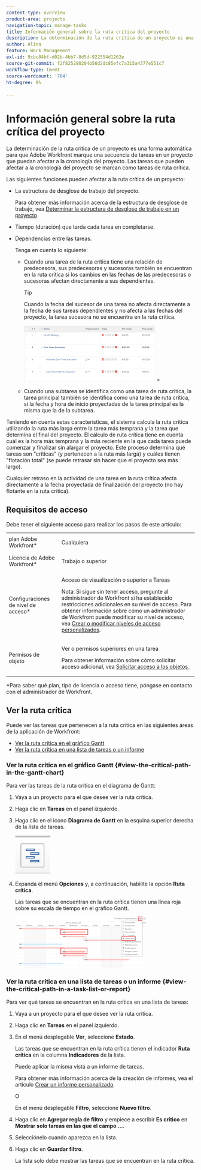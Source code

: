 ```yaml
---
content-type: overview
product-area: projects
navigation-topic: manage-tasks
title: Información general sobre la ruta crítica del proyecto
description: La determinación de la ruta crítica de un proyecto es una forma automática para que Adobe Workfront marque una secuencia de tareas en un proyecto que puedan afectar a la cronología del proyecto. Las tareas que pueden afectar a la cronología del proyecto se marcan como tareas de ruta crítica.
author: Alina
feature: Work Management
exl-id: 9cbc84bf-d02b-4bb7-8d5d-922554d1262e
source-git-commit: f2f825280204b56d2dc85efc7a315a4377e551c7
workflow-type: tm+mt
source-wordcount: '764'
ht-degree: 0%

---
```


# Información general sobre la ruta crítica del proyecto

La determinación de la ruta crítica de un proyecto es una forma automática para que Adobe Workfront marque una secuencia de tareas en un proyecto que puedan afectar a la cronología del proyecto. Las tareas que pueden afectar a la cronología del proyecto se marcan como tareas de ruta crítica.

Las siguientes funciones pueden afectar a la ruta crítica de un proyecto:

* La estructura de desglose de trabajo del proyecto.

  Para obtener más información acerca de la estructura de desglose de trabajo, vea [Determinar la estructura de desglose de trabajo en un proyecto](../../../manage-work/projects/planning-a-project/determine-project-work-breakdown-structure.md)

* Tiempo (duración) que tarda cada tarea en completarse.
* Dependencias entre las tareas.

  Tenga en cuenta lo siguiente:

   * Cuando una tarea de la ruta crítica tiene una relación de predecesora, sus predecesoras y sucesoras también se encuentran en la ruta crítica si los cambios en las fechas de las predecesoras o sucesoras afectan directamente a sus dependientes.

     >[!TIP]
     >
     >Cuando la fecha del sucesor de una tarea no afecta directamente a la fecha de sus tareas dependientes y no afecta a las fechas del proyecto, la tarea sucesora no se encuentra en la ruta crítica.
     >
     >
     >![](assets/successor-not-on-critical-path-350x150.png)     >
     >

   * Cuando una subtarea se identifica como una tarea de ruta crítica, la tarea principal también se identifica como una tarea de ruta crítica, si la fecha y hora de inicio proyectadas de la tarea principal es la misma que la de la subtarea.

Teniendo en cuenta estas características, el sistema calcula la ruta crítica utilizando la ruta más larga entre la tarea más temprana y la tarea que determina el final del proyecto. El cálculo de ruta crítica tiene en cuenta cuál es la hora más temprana y la más reciente en la que cada tarea puede comenzar y finalizar sin alargar el proyecto. Este proceso determina qué tareas son &quot;críticas&quot; (y pertenecen a la ruta más larga) y cuáles tienen &quot;flotación total&quot; (se puede retrasar sin hacer que el proyecto sea más largo).

Cualquier retraso en la actividad de una tarea en la ruta crítica afecta directamente a la fecha proyectada de finalización del proyecto (no hay flotante en la ruta crítica).

## Requisitos de acceso

Debe tener el siguiente acceso para realizar los pasos de este artículo:

<table style="table-layout:auto"> 
 <col> 
 <col> 
 <tbody> 
  <tr> 
   <td role="rowheader">plan Adobe Workfront*</td> 
   <td> <p>Cualquiera</p> </td> 
  </tr> 
  <tr> 
   <td role="rowheader">Licencia de Adobe Workfront*</td> 
   <td> <p>Trabajo o superior</p> </td> 
  </tr> 
  <tr> 
   <td role="rowheader">Configuraciones de nivel de acceso*</td> 
   <td> <p>Acceso de visualización o superior a Tareas</p> <p>Nota: Si sigue sin tener acceso, pregunte al administrador de Workfront si ha establecido restricciones adicionales en su nivel de acceso. Para obtener información sobre cómo un administrador de Workfront puede modificar su nivel de acceso, vea <a href="../../../administration-and-setup/add-users/configure-and-grant-access/create-modify-access-levels.md" class="MCXref xref">Crear o modificar niveles de acceso personalizados</a>.</p> </td> 
  </tr> 
  <tr> 
   <td role="rowheader">Permisos de objeto</td> 
   <td> <p>Ver o permisos superiores en una tarea </p> <p>Para obtener información sobre cómo solicitar acceso adicional, vea <a href="../../../workfront-basics/grant-and-request-access-to-objects/request-access.md" class="MCXref xref">Solicitar acceso a los objetos </a>.</p> </td> 
  </tr> 
 </tbody> 
</table>

&#42;Para saber qué plan, tipo de licencia o acceso tiene, póngase en contacto con el administrador de Workfront.

## Ver la ruta crítica

Puede ver las tareas que pertenecen a la ruta crítica en las siguientes áreas de la aplicación de Workfront:

* [Ver la ruta crítica en el gráfico Gantt](#view-the-critical-path-in-the-gantt-chart)
* [Ver la ruta crítica en una lista de tareas o un informe](#view-the-critical-path-in-a-task-list-or-report)

### Ver la ruta crítica en el gráfico Gantt {#view-the-critical-path-in-the-gantt-chart}

Para ver las tareas de la ruta crítica en el diagrama de Gantt:

1. Vaya a un proyecto para el que desee ver la ruta crítica.
1. Haga clic en **Tareas** en el panel izquierdo.
1. Haga clic en el icono **Diagrama de Gantt** en la esquina superior derecha de la lista de tareas.

   ![gantt_chart_icon__1_.png](assets/gantt-chart-icon--1-.png)

1. Expanda el menú **Opciones** y, a continuación, habilite la opción **Ruta crítica**.

   Las tareas que se encuentran en la ruta crítica tienen una línea roja sobre su escala de tiempo en el gráfico Gantt.

   ![ruta_crítica_en_Gantt__1_.png](assets/crtitical-path-on-gantt--1--350x137.png)

### Ver la ruta crítica en una lista de tareas o un informe {#view-the-critical-path-in-a-task-list-or-report}

Para ver qué tareas se encuentran en la ruta crítica en una lista de tareas:

1. Vaya a un proyecto para el que desee ver la ruta crítica.
1. Haga clic en **Tareas** en el panel izquierdo.
1. En el menú desplegable **Ver**, seleccione **Estado**.

   Las tareas que se encuentran en la ruta crítica tienen el indicador **Ruta crítica** en la columna **Indicadores** de la lista.

   Puede aplicar la misma vista a un informe de tareas.

   Para obtener más información acerca de la creación de informes, vea el artículo [Crear un informe personalizado](../../../reports-and-dashboards/reports/creating-and-managing-reports/create-custom-report.md).

   O

   En el menú desplegable **Filtro**, seleccione **Nuevo filtro**.

1. Haga clic en **Agregar regla de filtro** y empiece a escribir **Es crítico** en **Mostrar solo tareas en las que el campo ...**.

1. Selecciónelo cuando aparezca en la lista.
1. Haga clic en **Guardar filtro**.

   La lista solo debe mostrar las tareas que se encuentran en la ruta crítica.
